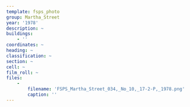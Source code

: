 ```yaml
---
template: fsps_photo
group: Martha_Street
year: '1978'
description: ~
buildings:
    - ''
coordinates: ~
heading: ~
classification: ~
section: ~
cell: ~
film_roll: ~
files:
    -
        filename: 'FSPS_Martha_Street_034,_No_10,_17-2-P,_1978.png'
        caption: ''
---
```

